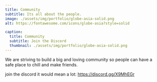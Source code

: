 ```yaml
---
title: Community
subtitle: Its all about the people.
image: ./assets/img/portfolio/globe-asia-solid.png
alt: https://fontawesome.com/icons/globe-asia?style=solid 

caption:
  title: Community
  subtitle: Join the Discord
  thumbnail: ./assets/img/portfolio/globe-asia-solid.png
---
```

We are striving to build a big and loving community so people can have a safe place to chill and make friends.

join the discord it would mean a lot:
https://discord.gg/X9MhEGr
